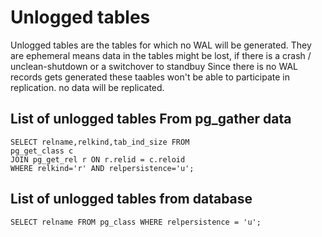 # Unlogged tables
Unlogged tables are the tables for which no WAL will be generated.  They are ephemeral
means data in the tables might be lost, if there is a crash / unclean-shutdown or a switchover to standbuy
Since there is no WAL records gets generated these taables won't be able to participate in replication. no data will be replicated.


## List of unlogged tables From pg_gather data

```
SELECT relname,relkind,tab_ind_size FROM 
pg_get_class c
JOIN pg_get_rel r ON r.relid = c.reloid 
WHERE relkind='r' AND relpersistence='u';
```

## List of unlogged tables from database
```
SELECT relname FROM pg_class WHERE relpersistence = 'u';
```